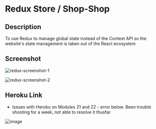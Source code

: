 # Redux Store / Shop-Shop

## Description

To use Redux to manage global state instead of the Context API so the website's state management is taken out of the React ecosystem

## Screenshot

![redux-screenshot-1](https://user-images.githubusercontent.com/72705457/137599142-c74e7a71-1f02-4ceb-8643-42140515bc18.jpg)

![redux-screenshot-2](https://user-images.githubusercontent.com/72705457/137599147-f7163fed-f721-49f5-a4b5-967a3f92797d.jpg)


## Heroku Link
 - Issues with Heroku on Modules 21 and 22 - error below. Been trouble shooting for a week, not able to resolve it thusfar

![image](https://user-images.githubusercontent.com/72705457/137639257-8fe94601-dc0e-49fd-a6d6-ef479b4b4e30.png)
